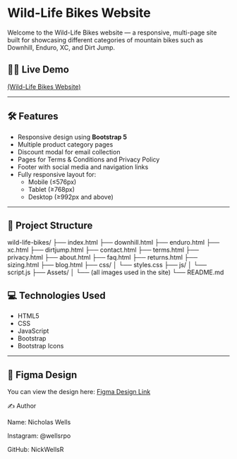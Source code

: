 # Wild-Life Bikes Website

Welcome to the Wild-Life Bikes website — a responsive, multi-page site built for showcasing different categories of mountain bikes such as Downhill, Enduro, XC, and Dirt Jump.

## 🚴‍♂️ Live Demo

[(Wild-Life Bikes Website)](https://nickwellsr.github.io/bit-1/)

---

## 🛠️ Features

- Responsive design using **Bootstrap 5**
- Multiple product category pages
- Discount modal for email collection
- Pages for Terms & Conditions and Privacy Policy
- Footer with social media and navigation links
- Fully responsive layout for:
  - Mobile (≤576px)
  - Tablet (≥768px)
  - Desktop (≥992px and above)

---

## 📁 Project Structure
wild-life-bikes/
├── index.html
├── downhill.html
├── enduro.html
├── xc.html
├── dirtjump.html
├── contact.html
├── terms.html
├── privacy.html
├── about.html
├── faq.html
├── returns.html
├── sizing.html
├── blog.html
├── css/
│ └── styles.css
├── js/
│ └── script.js
├── Assets/
│ └── (all images used in the site)
└── README.md

## 💻 Technologies Used

- HTML5
- CSS
- JavaScript 
- Bootstrap 
- Bootstrap Icons

---

## 🎨 Figma Design

You can view the design here: [Figma Design Link](https://www.figma.com/design/r5vqoZ7tSSJ2vYlwKmKwmR/Landing-Page-UX-UI?node-id=6-25&t=thaTgk2WmI08hl6r-1)

✍️ Author

Name: Nicholas Wells

Instagram: @wellsrpo

GitHub: NickWellsR


